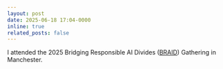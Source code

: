 ```yaml
---
layout: post
date: 2025-06-18 17:04-0000
inline: true
related_posts: false
---
```


I attended the 2025 Bridging Responsible AI Divides ([BRAID](https://braiduk.org/)) Gathering in Manchester.